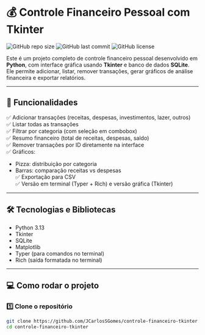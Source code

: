 # 💰 Controle Financeiro Pessoal com Tkinter

![GitHub repo size](https://img.shields.io/github/repo-size/JCarlosSGomes/controle-financeiro-tkinter)
![GitHub last commit](https://img.shields.io/github/last-commit/JCarlosSGomes/controle-financeiro-tkinter)
![GitHub license](https://img.shields.io/github/license/JCarlosSGomes/controle-financeiro-tkinter)

Este é um projeto completo de controle financeiro pessoal desenvolvido em **Python**, com interface gráfica usando **Tkinter** e banco de dados **SQLite**.  
Ele permite adicionar, listar, remover transações, gerar gráficos de análise financeira e exportar relatórios.

---

## 🚀 Funcionalidades

✅ Adicionar transações (receitas, despesas, investimentos, lazer, outros)  
✅ Listar todas as transações  
✅ Filtrar por categoria (com seleção em combobox)  
✅ Resumo financeiro (total de receitas, despesas, saldo)  
✅ Remover transações por ID diretamente na interface  
✅ Gráficos:
- Pizza: distribuição por categoria
- Barras: comparação receitas vs despesas  
✅ Exportação para CSV  
✅ Versão em terminal (Typer + Rich) e versão gráfica (Tkinter)

---

## 🛠️ Tecnologias e Bibliotecas

- Python 3.13
- Tkinter
- SQLite
- Matplotlib
- Typer (para comandos no terminal)
- Rich (saída formatada no terminal)

---

## 💻 Como rodar o projeto

### 1️⃣ Clone o repositório

```bash
git clone https://github.com/JCarlosSGomes/controle-financeiro-tkinter.git
cd controle-financeiro-tkinter
